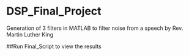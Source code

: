 # DSP_Final_Project
Generation of 3 filters in MATLAB to filter noise from a speech by Rev. Martin Luther King

##Run Final_Script to view the results
